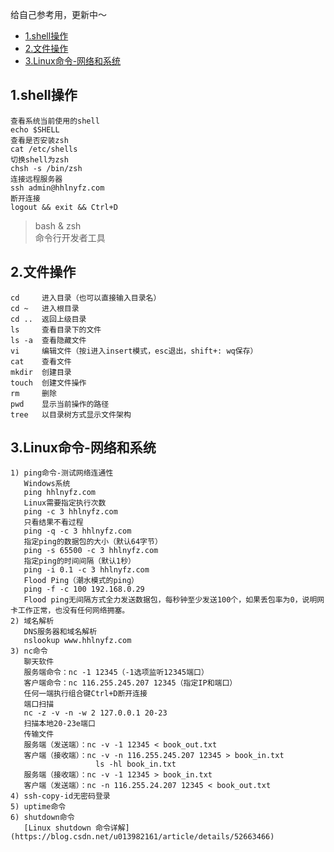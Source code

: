 给自己参考用，更新中～

*   [1.shell操作](##1.shell操作)
*   [2.文件操作](##2.文件操作)
*   [3.Linux命令-网络和系统](##3.Linux命令-网络和系统)

## 1.shell操作

    查看系统当前使用的shell
    echo $SHELL
    查看是否安装zsh
    cat /etc/shells
    切换shell为zsh
    chsh -s /bin/zsh
    连接远程服务器
    ssh admin@hhlnyfz.com
    断开连接
    logout && exit && Ctrl+D

>bash & zsh  
>命令行开发者工具

## 2.文件操作

    cd     进入目录（也可以直接输入目录名）
    cd ~   进入根目录
    cd ..  返回上级目录
    ls     查看目录下的文件
    ls -a  查看隐藏文件
    vi     编辑文件（按i进入insert模式，esc退出，shift+: wq保存）
    cat    查看文件
    mkdir  创建目录
    touch  创建文件操作
    rm     删除
    pwd    显示当前操作的路径
    tree   以目录树方式显示文件架构
    
## 3.Linux命令-网络和系统

    1) ping命令-测试网络连通性
       Windows系统
       ping hhlnyfz.com
       Linux需要指定执行次数
       ping -c 3 hhlnyfz.com
       只看结果不看过程
       ping -q -c 3 hhlnyfz.com
       指定ping的数据包的大小（默认64字节）
       ping -s 65500 -c 3 hhlnyfz.com
       指定ping的时间间隔（默认1秒）
       ping -i 0.1 -c 3 hhlnyfz.com
       Flood Ping（潮水模式的ping）
       ping -f -c 100 192.168.0.29
       Flood ping无间隔方式全力发送数据包，每秒钟至少发送100个，如果丢包率为0，说明网卡工作正常，也没有任何网络拥塞。
    2) 域名解析
       DNS服务器和域名解析
       nslookup www.hhlnyfz.com
    3) nc命令
       聊天软件
       服务端命令：nc -1 12345（-1选项监听12345端口）
       客户端命令：nc 116.255.245.207 12345（指定IP和端口）
       任何一端执行组合键Ctrl+D断开连接
       端口扫描
       nc -z -v -n -w 2 127.0.0.1 20-23
       扫描本地20-23e端口
       传输文件
       服务端（发送端）：nc -v -1 12345 < book_out.txt
       客户端（接收端）：nc -v -n 116.255.245.207 12345 > book_in.txt
                       ls -hl book_in.txt
       服务端（接收端）：nc -v -1 12345 > book_in.txt
       客户端（发送端）：nc -n 116.255.24.207 12345 < book_out.txt
    4) ssh-copy-id无密码登录
    5) uptime命令
    6) shutdown命令
       [Linux shutdown 命令详解](https://blog.csdn.net/u013982161/article/details/52663466)
       
